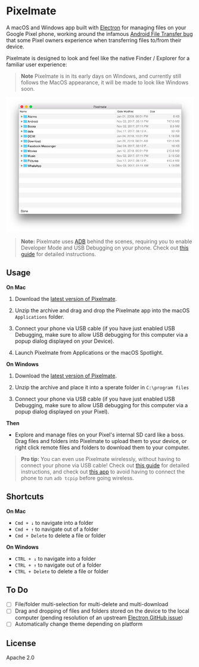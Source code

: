 # Pixelmate

A macOS and Windows app built with [Electron](https://electronjs.org/) for managing files on your Google Pixel phone, working around the infamous [Android File Transfer bug](https://www.androidauthority.com/google-pixel-mac-android-file-transfer-problems-743068/) that some Pixel owners experience when transferring files to/from their device.

Pixelmate is designed to look and feel like the native Finder / Explorer for a familiar user experience:

> **Note** Pixelmate is in its early days on Windows, and currently still follows the MacOS appearance, it will be made to look like Windows soon.

![Preview](public/screenshot.png)

> **Note:** Pixelmate uses [ADB](https://developer.android.com/studio/command-line/adb.html) behind the scenes, requiring you to enable Developer Mode and USB Debugging on your phone. Check out [this guide](https://www.howtogeek.com/129728/how-to-access-the-developer-options-menu-and-enable-usb-debugging-on-android-4.2/) for detailed instructions.

## Usage

**On Mac**

1. Download the [latest version of Pixelmate](https://github.com/eladnava/pixelmate/releases/latest).

2. Unzip the archive and drag and drop the Pixelmate app into the macOS `Applications` folder.

3. Connect your phone via USB cable (if you have just enabled USB Debugging, make sure to allow USB debugging for this computer via a popup dialog displayed on your Device).

4. Launch Pixelmate from Applications or the macOS Spotlight.

**On Windows**

1. Download the [latest version of Pixelmate](https://github.com/eladnava/pixelmate/releases/latest).

2. Unzip the archive and place it into a sperate folder in `C:\program files`

3. Connect your phone via USB cable (if you have just enabled USB Debugging, make sure to allow USB debugging for this computer via a popup dialog displayed on your Pixel).

**Then**

* Explore and manage files on your Pixel's internal SD card like a boss. Drag files and folders into Pixelmate to upload them to your device, or right click remote files and folders to download them to your computer.

> **Pro tip:** You can even use Pixelmate wirelessly, without having to connect your phone via USB cable! Check out [this guide](http://codetheory.in/android-debug-bridge-adb-wireless-debugging-over-wi-fi/) for detailed instructions, and check out [this app](https://github.com/eladnava/wifidev-android) to avoid having to connect the phone to run `adb tcpip` before going wireless.

## Shortcuts

**On Mac**

* `Cmd + ↓` to navigate into a folder
* `Cmd + ↑` to navigate out of a folder
* `Cmd + Delete` to delete a file or folder

**On Windows**

* `CTRL + ↓` to navigate into a folder
* `CTRL + ↑` to navigate out of a folder
* `CTRL + Delete` to delete a file or folder

## To Do

- [ ] File/folder multi-selection for multi-delete and multi-download
- [ ] Drag and dropping of files and folders stored on the device to the local computer (pending resolution of an upstream [Electron GitHub issue](https://github.com/electron/electron/issues/11691))
- [ ] Automatically change theme depending on platform

## License

Apache 2.0
